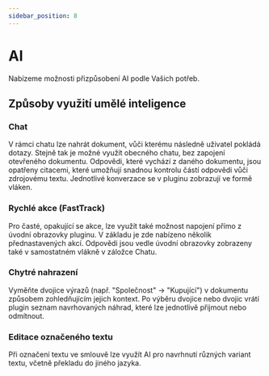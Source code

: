 ```yaml
---
sidebar_position: 8
---
```

# AI

Nabízeme možnosti přizpůsobení AI podle Vašich potřeb.

## Způsoby využití umělé inteligence

### Chat

V rámci chatu lze nahrát dokument, vůči kterému následně uživatel pokládá dotazy.
Stejně tak je možné využít obecného chatu, bez zapojení otevřeného dokumentu.
Odpovědi, které vychází z daného dokumentu, jsou opatřeny citacemi, které umožňují
snadnou kontrolu částí odpovědi vůči zdrojovému textu. Jednotlivé konverzace se
v pluginu zobrazují ve formě vláken.

### Rychlé akce (FastTrack)

Pro časté, opakující se akce, lze využít také možnost napojení přímo z úvodní obrazovky
pluginu. V základu je zde nabízeno několik přednastavených akcí. Odpovědi jsou vedle
úvodní obrazovky zobrazeny také v samostatném vlákně v záložce Chatu.

### Chytré nahrazení

Vyměňte dvojice výrazů (např. "Společnost" -> "Kupující") v dokumentu způsobem
zohledňujícím jejich kontext. Po výběru dvojice nebo dvojic vrátí plugin seznam
navrhovaných náhrad, které lze jednotlivě přijmout nebo odmítnout.

### Editace označeného textu

Při označení textu ve smlouvě lze využít AI pro navrhnutí různých variant textu, včetně
překladu do jiného jazyka.
